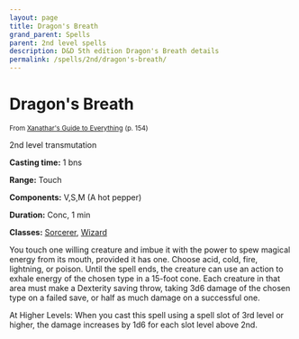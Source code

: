 ```yaml
---
layout: page
title: Dragon's Breath
grand_parent: Spells
parent: 2nd level spells 
description: D&D 5th edition Dragon's Breath details
permalink: /spells/2nd/dragon's-breath/
---
```


# Dragon's Breath

<small>From <a target="_blank" href="https://dnd.wizards.com/products/tabletop-games/rpg-products/xanathars-guide-everything">Xanathar's Guide to Everything</a> (p. 154)</small>

2nd level transmutation

**Casting time:** 1 bns

**Range:** Touch

**Components:** V,S,M (A hot pepper)

**Duration:** Conc, 1 min

**Classes:** [Sorcerer](/classes/sorcerer/), [Wizard](/classes/wizard/)

You touch one willing creature and imbue it with the power to spew magical energy from its mouth, provided it has one. Choose acid, cold, fire, lightning, or poison. Until the spell ends, the creature can use an action to exhale energy of the chosen type in a 15-foot cone. Each creature in that area must make a Dexterity saving throw, taking 3d6 damage of the chosen type on a failed save, or half as much damage on a successful one.

   At Higher Levels: When you cast this spell using a spell slot of 3rd level or higher, the damage increases by 1d6 for each slot level above 2nd.